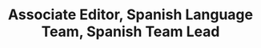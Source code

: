 ---
name: Kiana González Cedeño
title: Associate Editor, Spanish Language Team, Spanish Team Lead
image: /assets/figures/headshots/kaillee.jpg
---